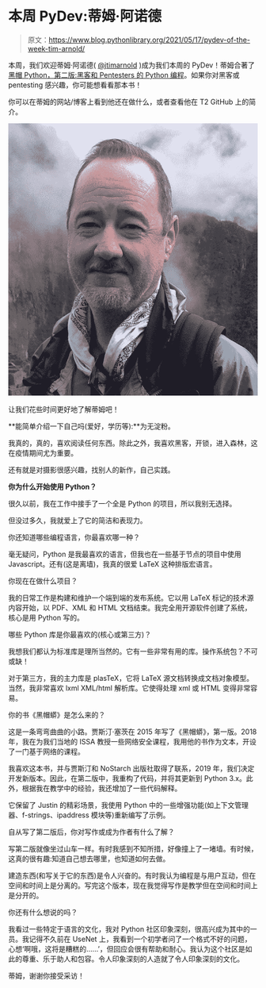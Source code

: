 # 本周 PyDev:蒂姆·阿诺德

> 原文：<https://www.blog.pythonlibrary.org/2021/05/17/pydev-of-the-week-tim-arnold/>

本周，我们欢迎蒂姆·阿诺德( [@jtimarnold](https://twitter.com/jtimarnold) )成为我们本周的 PyDev！蒂姆合著了[黑帽 Python，第二版:黑客和 Pentesters 的 Python 编程](https://amzn.to/2QqHZPQ)。如果你对黑客或 pentesting 感兴趣，你可能想看看那本书！

你可以在蒂姆的网站/博客上看到他还在做什么，或者查看他在 T2 GitHub 上的简介。

![Tim Arnold](img/c52883762e160c2ce23fcafc472b01ef.png)

让我们花些时间更好地了解蒂姆吧！

**能简单介绍一下自己吗(爱好，学历等):**为无淀粉。

我真的，真的，喜欢阅读任何东西。除此之外，我喜欢黑客，开锁，进入森林，这在疫情期间尤为重要。

还有就是对摄影很感兴趣，找别人的新作，自己实践。

**你为什么开始使用 Python？**

很久以前，我在工作中接手了一个全是 Python 的项目，所以我别无选择。

但没过多久，我就爱上了它的简洁和表现力。

你还知道哪些编程语言，你最喜欢哪一种？

毫无疑问，Python 是我最喜欢的语言，但我也在一些基于节点的项目中使用 Javascript。还有(这是离墙)，我真的很爱 LaTeX 这种排版宏语言。

你现在在做什么项目？

我的日常工作是构建和维护一个端到端的发布系统。它以用 LaTeX 标记的技术源内容开始，以 PDF、XML 和 HTML 文档结束。我完全用开源软件创建了系统，核心是用 Python 写的。

哪些 Python 库是你最喜欢的(核心或第三方)？

我想我们都认为标准库是理所当然的。它有一些非常有用的库。操作系统包？不可或缺！

对于第三方，我的主力库是 plasTeX，它将 LaTeX 源文档转换成文档对象模型。当然，我非常喜欢 lxml XML/html 解析库。它使得处理 xml 或 HTML 变得非常容易。

你的书《黑帽蟒》是怎么来的？

这是一条弯弯曲曲的小路。贾斯汀·塞茨在 2015 年写了《黑帽蟒》，第一版。2018 年，我在为我们当地的 ISSA 教授一些网络安全课程，我用他的书作为文本，开设了一门基于网络的课程。

我喜欢这本书，并与贾斯汀和 NoStarch 出版社取得了联系，2019 年，我们决定开发新版本。因此，在第二版中，我重构了代码，并将其更新到 Python 3.x。此外，根据我在教学中的经验，我还增加了一些代码解释。

它保留了 Justin 的精彩场景，我使用 Python 中的一些增强功能(如上下文管理器、f-strings、ipaddress 模块等)重新编写了示例。

自从写了第二版后，你对写作或成为作者有什么了解？

写第二版就像坐过山车一样。有时我感到不知所措，好像撞上了一堵墙。有时候，这真的很有趣:知道自己想去哪里，也知道如何去做。

建造东西(和写关于它的东西)是令人兴奋的。有时我认为编程是与用户互动，但在空间和时间上是分离的。写完这个版本，现在我觉得写作是教学但在空间和时间上是分开的。

你还有什么想说的吗？

我看过一些特定于语言的文化，我对 Python 社区印象深刻，很高兴成为其中的一员。我记得不久前在 UseNet 上，我看到一个初学者问了一个格式不好的问题，心想‘啊哦，这将是糟糕的……’，但回应会很有帮助和耐心。我认为这个社区是如此的尊重、乐于助人和包容。令人印象深刻的人造就了令人印象深刻的文化。

蒂姆，谢谢你接受采访！